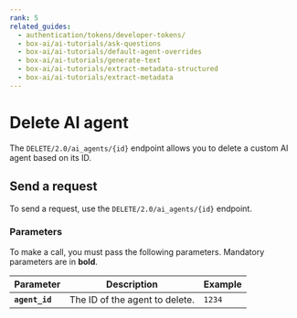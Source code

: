 ```yaml
---
rank: 5
related_guides:
  - authentication/tokens/developer-tokens/
  - box-ai/ai-tutorials/ask-questions
  - box-ai/ai-tutorials/default-agent-overrides
  - box-ai/ai-tutorials/generate-text
  - box-ai/ai-tutorials/extract-metadata-structured
  - box-ai/ai-tutorials/extract-metadata
---
```


# Delete AI agent

The `DELETE/2.0/ai_agents/{id}` endpoint allows you to delete a custom AI agent based on its ID. 

## Send a request

To send a request, use the `DELETE/2.0/ai_agents/{id}` endpoint.

<Samples id='delete-ai-agents-id' />

### Parameters

To make a call, you must pass the following parameters. Mandatory parameters are in **bold**.

| Parameter| Description| Example|
|--------|--------|-------|
| **`agent_id`** | The ID of the agent to delete. | `1234` |
